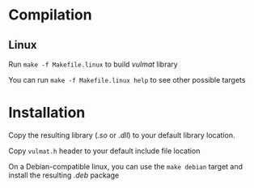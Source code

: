 # Compilation

## Linux

Run `make -f Makefile.linux` to build *vulmat* library

You can run `make -f Makefile.linux help` to see other possible targets 

# Installation

Copy the resulting library (*.so* or *.dll*) to your default library location.

Copy `vulmat.h` header to your default include file location

On a Debian-compatible linux, you can use the `make debian` target and install the resulting *.deb* package

